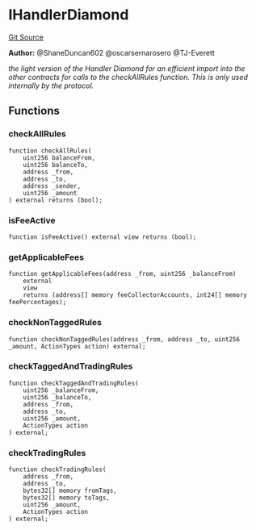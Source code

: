 # IHandlerDiamond
[Git Source](https://github.com/thrackle-io/tron/blob/50727ee9211084f05b8690e3435981873338f44e/src/client/token/handler/diamond/IHandlerDiamond.sol)

**Author:**
@ShaneDuncan602 @oscarsernarosero @TJ-Everett

*the light version of the Handler Diamond for an efficient
import into the other contracts for calls to the checkAllRules function.
This is only used internally by the protocol.*


## Functions
### checkAllRules


```solidity
function checkAllRules(
    uint256 balanceFrom,
    uint256 balanceTo,
    address _from,
    address _to,
    address _sender,
    uint256 _amount
) external returns (bool);
```

### isFeeActive


```solidity
function isFeeActive() external view returns (bool);
```

### getApplicableFees


```solidity
function getApplicableFees(address _from, uint256 _balanceFrom)
    external
    view
    returns (address[] memory feeCollectorAccounts, int24[] memory feePercentages);
```

### checkNonTaggedRules


```solidity
function checkNonTaggedRules(address _from, address _to, uint256 _amount, ActionTypes action) external;
```

### checkTaggedAndTradingRules


```solidity
function checkTaggedAndTradingRules(
    uint256 _balanceFrom,
    uint256 _balanceTo,
    address _from,
    address _to,
    uint256 _amount,
    ActionTypes action
) external;
```

### checkTradingRules


```solidity
function checkTradingRules(
    address _from,
    address _to,
    bytes32[] memory fromTags,
    bytes32[] memory toTags,
    uint256 _amount,
    ActionTypes action
) external;
```

